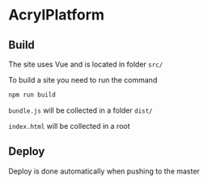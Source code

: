 # AcrylPlatform

## Build

The site uses Vue and is located in folder `src/`

To build a site you need to run the command

```sh
npm run build
```

`bundle.js` will be collected in a folder `dist/`

`index.html` will be collected in a root

## Deploy

Deploy is done automatically when pushing to the master